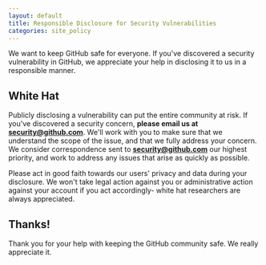 ```yaml
---
layout: default
title: Responsible Disclosure for Security Vulnerabilities
categories: site_policy
---
```


We want to keep GitHub safe for everyone. If you've discovered a security vulnerability in GitHub, we appreciate your help in disclosing it to us in a responsible manner.

## White Hat

Publicly disclosing a vulnerability can put the entire community at risk. If you've discovered a security concern, **please email us at [security@github.com](security@github.com)**. We'll work with you to make sure that we understand the scope of the issue, and that we fully address your concern. We consider correspondence sent to **[security@github.com](security@github.com)** our highest priority, and work to address any issues that arise as quickly as possible.

Please act in good faith towards our users' privacy and data during your disclosure. We won't take legal action against you or administrative action against your account if you act accordingly- white hat researchers are always appreciated.

## Thanks!

Thank you for your help with keeping the GitHub community safe. We really appreciate it.